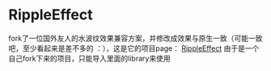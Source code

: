 RippleEffect
================

fork了一位国外友人的水波纹效果兼容方案，并修改成效果与原生一致（可能一致吧，至少看起来是差不多的 ：），这是它的项目page：
[RippleEffect](https://github.com/traex/RippleEffect)
由于是一个自己fork下来的项目，只能导入里面的library来使用
